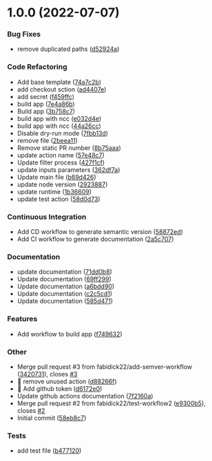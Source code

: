 # 1.0.0 (2022-07-07)

### Bug Fixes

- remove duplicated paths ([d52924a](https://github.com/fabidick22/detect-changes-action/commit/d52924a21c5df79f85f35ade914d952537125c44))

### Code Refactoring

- Add base template ([74a7c2b](https://github.com/fabidick22/detect-changes-action/commit/74a7c2b42479125eab467be6302551961e0a65dd))
- add checkout sction ([ad4407e](https://github.com/fabidick22/detect-changes-action/commit/ad4407e6687bc6ea3d6105349e981b46c33dcff2))
- add secret ([f459ffc](https://github.com/fabidick22/detect-changes-action/commit/f459ffc761097fd2422cfd3fa2c9ba0c92cf6c75))
- build app ([7e4a86b](https://github.com/fabidick22/detect-changes-action/commit/7e4a86b4533618a167538fde80a370f5fed89ef3))
- Build app ([3b758c7](https://github.com/fabidick22/detect-changes-action/commit/3b758c7276f336e7c3f87ceb1c024c185533a015))
- build app with ncc ([e032d4e](https://github.com/fabidick22/detect-changes-action/commit/e032d4ed3f23e883adffa71a4cd2b837945e5707))
- build app with ncc ([44a26cc](https://github.com/fabidick22/detect-changes-action/commit/44a26cca839ae752d550aae4f4532a45cf7c4c51))
- Disable dry-run mode ([7fbb13d](https://github.com/fabidick22/detect-changes-action/commit/7fbb13dc8ccd7825d29ad492b911095c7cb72319))
- remove file ([2beea11](https://github.com/fabidick22/detect-changes-action/commit/2beea11f68ac3cc31fbbeb667c8377bf8c415ebe))
- Remove static PR number ([8b75aaa](https://github.com/fabidick22/detect-changes-action/commit/8b75aaa4344f19a54f5568defec4783d2f09b09e))
- update action name ([57e48c7](https://github.com/fabidick22/detect-changes-action/commit/57e48c74fdc0cf7db51ca3cff2c20ae175b28bff))
- Update filter process ([427f1cf](https://github.com/fabidick22/detect-changes-action/commit/427f1cfd650ca41ea38f0adffc88fee05b60e364))
- update inputs parameters ([362df7a](https://github.com/fabidick22/detect-changes-action/commit/362df7a7bdc3972bdbc1c6c7fd78b0aa255a8f67))
- Update main file ([b69d426](https://github.com/fabidick22/detect-changes-action/commit/b69d426e5478002a4855682c909dea5698b80b16))
- update node version ([2923887](https://github.com/fabidick22/detect-changes-action/commit/2923887bbbfe87cf6814267918fe8104340dcd18))
- update runtime ([1b36609](https://github.com/fabidick22/detect-changes-action/commit/1b36609d7bbb8516f286e44efe9b7cdb190e9364))
- update test action ([58d0d73](https://github.com/fabidick22/detect-changes-action/commit/58d0d73e4f01524362b21982d06bb97b8ff0ca38))

### Continuous Integration

- Add CD workflow to generate semantic version ([58872ed](https://github.com/fabidick22/detect-changes-action/commit/58872edd9620f683c0ceba50ae082b23a6cdfde8))
- Add CI workflow to generate documentation ([2a5c707](https://github.com/fabidick22/detect-changes-action/commit/2a5c707b95592595dd63fc6cd84520df7f42adab))

### Documentation

- update documentation ([71dd0b8](https://github.com/fabidick22/detect-changes-action/commit/71dd0b8fef0484891c3d67be614950631898eb7d))
- Update documentation ([69ff299](https://github.com/fabidick22/detect-changes-action/commit/69ff29931a9a4047cc103becd79b16e025e5fe79))
- Update documentation ([a6bdd90](https://github.com/fabidick22/detect-changes-action/commit/a6bdd908674e10eb5df0a397ede872ff3b3d5537))
- Update documentation ([c2c5cd1](https://github.com/fabidick22/detect-changes-action/commit/c2c5cd10522cdf084bfd55ec95a7043a89f8041e))
- Update documentation ([585d471](https://github.com/fabidick22/detect-changes-action/commit/585d471bbb98c0bb293212947a36a58c9e3d4088))

### Features

- Add workflow to build app ([f749632](https://github.com/fabidick22/detect-changes-action/commit/f74963284a158b9e9bc90d18d00cada0fcc5130f))

### Other

- Merge pull request #3 from fabidick22/add-semver-workflow ([3420731](https://github.com/fabidick22/detect-changes-action/commit/34207318ccb25089b9e2f5e95d0dd250a9c04b96)), closes [#3](https://github.com/fabidick22/detect-changes-action/issues/3)
- :bug: remove unused action ([d88266f](https://github.com/fabidick22/detect-changes-action/commit/d88266f0b6612ac56c2727a58bc9e2f45390cf53))
- :bug: Add github token ([d6172e0](https://github.com/fabidick22/detect-changes-action/commit/d6172e0ed99de6bdaa8e45f5e70dc8967d3212d2))
- Update github actions documentation ([7f2160a](https://github.com/fabidick22/detect-changes-action/commit/7f2160a381609f6c7f83ba9334a2917526208fb3))
- Merge pull request #2 from fabidick22/test-workflow2 ([e9300b5](https://github.com/fabidick22/detect-changes-action/commit/e9300b5467e418c5cf39ed9a423d7c064fb2a2eb)), closes [#2](https://github.com/fabidick22/detect-changes-action/issues/2)
- Initial commit ([58eb8c7](https://github.com/fabidick22/detect-changes-action/commit/58eb8c745653fa3d5f98434a2a7f3ba3b83f114d))

### Tests

- add test file ([b477120](https://github.com/fabidick22/detect-changes-action/commit/b477120f73bf458c2430fa6bf159073e2ddac584))
